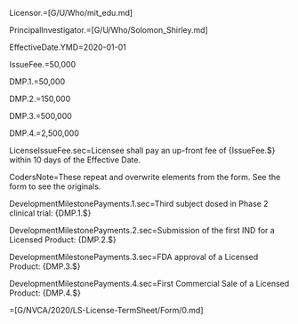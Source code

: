 Licensor.=[G/U/Who/mit_edu.md]

PrincipalInvestigator.=[G/U/Who/Solomon_Shirley.md]

EffectiveDate.YMD=2020-01-01

IssueFee.$=$50,000

DMP.1.$=$50,000

DMP.2.$=$150,000

DMP.3.$=$500,000

DMP.4.$=$2,500,000

LicenseIssueFee.sec=Licensee shall pay an up-front fee of {IssueFee.$} within 10 days of the Effective Date.

CodersNote=These repeat and overwrite elements from the form. See the form to see the originals.

DevelopmentMilestonePayments.1.sec=Third subject dosed in Phase 2 clinical trial: {DMP.1.$} 

DevelopmentMilestonePayments.2.sec=Submission of the first IND for a Licensed Product: {DMP.2.$}  

DevelopmentMilestonePayments.3.sec=FDA approval of a Licensed Product: {DMP.3.$}

DevelopmentMilestonePayments.4.sec=First Commercial Sale of a Licensed Product: {DMP.4.$}

=[G/NVCA/2020/LS-License-TermSheet/Form/0.md]
